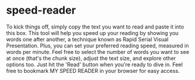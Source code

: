 # speed-reader
To kick things off, simply copy the text you want to read and paste it into this box. This tool will help you speed up your reading by showing you words one after another, a technique known as Rapid Serial Visual Presentation. Plus, you can set your preferred reading speed, measured in words per minute. Feel free to select the number of words you want to see at once (that's the chunk size), adjust the text size, and explore other options too. Just hit the 'Read' button when you're ready to dive in. Feel free to bookmark MY SPEED READER in your browser for easy access.

